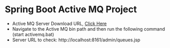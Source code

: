 # Spring Boot Active MQ Project

- Active MQ Server Download URL, [Click Here](http://activemq.apache.org/components/classic/download/)
- Navigate to the Active MQ bin path and then run the following command (start activemq.bat)
- Server URL to check: http://localhost:8161/admin/queues.jsp
